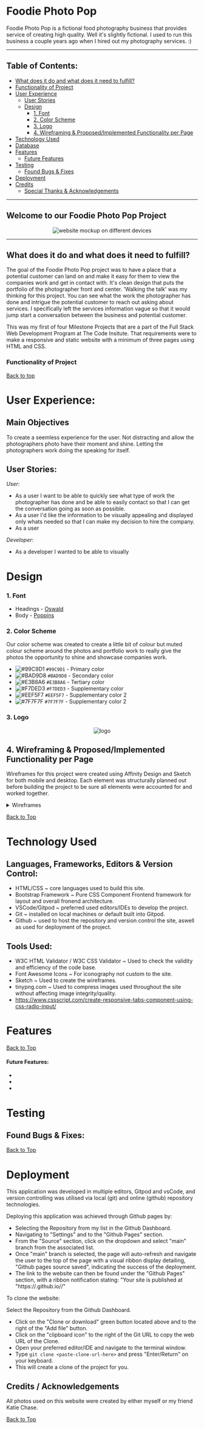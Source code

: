 # Foodie Photo Pop

Foodie Photo Pop is a fictional food photography business that provides service of creating high quality. Well it's slightly fictional. I used to run this business a couple years ago when I hired out my photography services. :) 

---

## Table of Contents: 

- [What does it do and what does it need to fulfill?](#what-does-it-do-and-what-does-it-need-to-fulfill)
- [Functionality of Project](#functionality-of-project)
- [User Experience](#user-experience)
  - [User Stories](#user-stories)
  - [Design](#design)
    - [1. Font](#1-font)
    - [2. Color Scheme](#2-color-scheme)
    - [3. Logo](#3-logo)
    - [4. Wireframing & Proposed/Implemented Functionality per Page](#4-wireframing--proposedimplemented-functionality-per-page)
- [Technology Used](#technology-used)
- [Database](#database)
- [Features](#features)
  - [Future Features](#future-features)
- [Testing](#testing)
  - [Found Bugs & Fixes](#found-bugs--fixes)
- [Deployment](#deployment)
- [Credits](#credits)
  - [Special Thanks & Acknowledgements](#special-thanks--acknowledgements)

---

## Welcome to our Foodie Photo Pop Project

<p align="center">
    <img src="assets/images/fpp-mockup.png" alt="website mockup on different devices">
</p>

---

## What does it do and what does it need to fulfill?

The goal of the Foodie Photo Pop project was to have a place that a potential customer can land on and make it easy for them to view the companies work and get in contact with. It's clean design
that puts the portfolio of the photographer front and center. 'Walking the talk' was my thinking for this project. You can see what the work the photographer has done and intrigue the potential customer to reach out asking about services. I specifically left the services information vague so that it would jump start a conversation between the business and potential customer.

This was my first of four Milestone Projects that are a part of the Full Stack Web Development Program at The Code Insitute. That requirements were to make a responsive and static website with a minimum of three pages using HTML and CSS.


### Functionality of Project



[Back to top](#table-of-contents)

# User Experience:

## Main Objectives

To create a seemless experience for the user. Not distracting and allow the photographers photo have their moment and shine. Letting the photographers work doing the speaking for itself.

## User Stories:

_User:_
* As a user I want to be able to quickly see what type of work the photographer has done and be able to easily contact so that I can get the conversation going as soon as possible.
* As a user I'd like the information to be visually appealing and displayed only whats needed so that I can make my decision to hire the company.
* As a user 

_Developer:_
* As a developer I wanted to be able to visually 

# Design

### 1. Font
- Headings - <a href="https://fonts.google.com/specimen/Oswald?preview.text_type=custom">Oswald</a>
- Body - <a href="https://fonts.google.com/specimen/Poppins?preview.text_type=custom">Poppins</a>

### 2. Color Scheme

Our color scheme was created to create a little bit of colour but muted colour scheme around the photos and portfolio work to really give the photos the opportunity to shine and showcase companies work.

- ![#99C9D1](https://placehold.it/15/7FB8C7/000000?text=+) `#99C9D1` - Primary color
- ![#BAD9D8](https://placehold.it/15/90C2BE/000000?text=+) `#BAD9D8` - Secondary color
- ![#E3B8A6](https://placehold.it/15/D5977D/000000?text=+) `#E3B8A6` - Tertiary color
- ![#F7DED3](https://placehold.it/15/F7DED3/000000?text=+) `#F7DED3` - Supplementary color
- ![#EEF5F7](https://placehold.it/15/EEF5F7/000000?text=+) `#EEF5F7` - Supplementary color 2
- ![#7F7F7F](https://placehold.it/15/7F7F7F/000000?text=+) `#7F7F7F` - Supplementary color 2

### 3. Logo

<p align="center">
    <img src="assets/images/FPPSignature.png" alt="logo">
</p>

## 4. Wireframing & Proposed/Implemented Functionality per Page

Wireframes for this project were created using Affinity Design and Sketch for both mobile and desktop. Each element was structurally planned out before building the project to be sure all elements were accounted for and worked together.

<details>
<summary>Wireframes</summary>

<p align="center">
    <img src="assets/images/wireframes/desktop wireframe fpp.png" alt="desktop landing page">
</p>
<p align="center">
    <img src="assets/images/wireframes/mobile wireframe fpp.png" alt="mobile landing page">
</p>
</details>

[Back to Top](#table-of-contents)

# Technology Used

## Languages, Frameworks, Editors & Version Control:

* HTML/CSS ~ core languages used to build this site.
* Bootstrap Framework ~ Pure CSS Component Frontend framework for layout and overall fronend architecture.
* VSCode/Gitpod ~ preferred used editors/IDEs to develop the project.
* Git ~ installed on local machines or default built into Gitpod.
* Github ~ used to host the repository and version control the site, aswell as used for deployment of the project.

## Tools Used:

* W3C HTML Validator / W3C CSS Validator ~ Used to check the validity and efficiency of the code base.
* Font Awesome Icons ~ For iconography not custom to the site.
* Sketch ~ Used to create the wireframes.
* tinypng.com ~ Used to compress images used throughout the site without affecting image integrity/quality.
* https://www.cssscript.com/create-responsive-tabs-component-using-css-radio-input/



# Features

[Back to Top](#table-of-contents)

#### Future Features:

* 
* 
* 

# Testing

## Found Bugs & Fixes:

[Back to Top](#table-of-contents)

# Deployment

This application was developed in multiple editors, Gitpod and vsCode, and version controlling was utilised via local (git) and online (github) repository technologies.

Deploying this application was achieved through Github pages by:

* Selecting the Repository from my list in the Github Dashboard.
* Navigating to "Settings" and to the "Github Pages" section.
* From the "Source" section, click on the dropdown and select "main" branch from the associated list.
* Once "main" branch is selected, the page will auto-refresh and navigate the user to the top of the page with a visual ribbon display detailing, "Github pages source saved", indicating the success of the deployment.
* The link to the website can then be found under the "Github Pages" section, with a ribbon notification stating:
    "Your site is published at "https://<username>.github.io/<repo-name>/"


To clone the website:

Select the Repository from the Github Dashboard.
* Click on the "Clone or download" green button located above and to the right of the "Add file" button.
* Click on the "clipboard icon" to the right of the Git URL to copy the web URL of the Clone.
* Open your preferred editor/IDE and navigate to the terminal window.
* Type `git clone <paste-clone-url-here>` and press "Enter/Return" on your keyboard.
* This will create a clone of the project for you.


## Credits / Acknowledgements
All photos used on this website were created by either myself or my friend Katie Chase.



[Back to Top](#table-of-contents)
